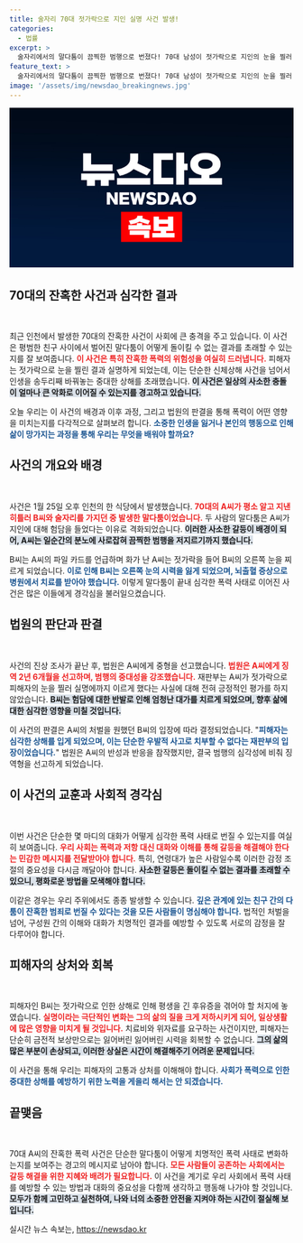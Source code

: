 ```yaml
---
title: 술자리 70대 젓가락으로 지인 실명 사건 발생!
categories:
  - 법률
excerpt: >
  술자리에서의 말다툼이 끔찍한 범행으로 번졌다! 70대 남성이 젓가락으로 지인의 눈을 찔러 실명시키고, 징역 2년 6개월을 선고받았다. 법원은 피해자는 현재도 고통에 시달리고 있다며 엄중한 처벌을 내렸다.
feature_text: >
  술자리에서의 말다툼이 끔찍한 범행으로 번졌다! 70대 남성이 젓가락으로 지인의 눈을 찔러 실명시키고, 징역 2년 6개월을 선고받았다. 법원은 피해자는 현재도 고통에 시달리고 있다며 엄중한 처벌을 내렸다.
image: '/assets/img/newsdao_breakingnews.jpg'
---
```


<p><img src="/assets/img/newsdao_breakingnews.jpg" alt="bookingtag 속보" /></p>

<h2 data-ke-size="size26">70대의 잔혹한 사건과 심각한 결과</h2>

<p data-ke-size="size16">&nbsp;</p>

<p>최근 인천에서 발생한 70대의 잔혹한 사건이 사회에 큰 충격을 주고 있습니다. 이 사건은 평범한 친구 사이에서 벌어진 말다툼이 어떻게 돌이킬 수 없는 결과를 초래할 수 있는지를 잘 보여줍니다. <b><span style="color: #ee2323;">이 사건은 특히 잔혹한 폭력의 위험성을 여실히 드러냅니다.</span></b> 피해자는 젓가락으로 눈을 찔린 결과 실명하게 되었는데, 이는 단순한 신체상해 사건을 넘어서 인생을 송두리째 바꿔놓는 중대한 상해를 초래했습니다. <b><span style="background-color: #21538527;">이 사건은 일상의 사소한 충돌이 얼마나 큰 악화로 이어질 수 있는지를 경고하고 있습니다.</span></b> </p>

<p>오늘 우리는 이 사건의 배경과 이후 과정, 그리고 법원의 판결을 통해 폭력이 어떤 영향을 미치는지를 다각적으로 살펴보려 합니다. <b><span style="color: #1a5490;">소중한 인생을 잃거나 본인의 행동으로 인해 삶이 망가지는 과정을 통해 우리는 무엇을 배워야 할까요?</span></b></p>

<h2 data-ke-size="size26">사건의 개요와 배경</h2>

<p data-ke-size="size16">&nbsp;</p>

<p>사건은 1월 25일 오후 인천의 한 식당에서 발생했습니다. <b><span style="color: #ee2323;">70대의 A씨가 평소 알고 지낸 히틀러 B씨와 술자리를 가지던 중 발생한 말다툼이었습니다.</span></b> 두 사람의 말다툼은 A씨가 지인에 대해 험담을 들었다는 이유로 격화되었습니다. <b><span style="background-color: #21538527;">이러한 사소한 갈등이 배경이 되어, A씨는 일순간의 분노에 사로잡혀 끔찍한 범행을 저지르기까지 했습니다.</span></b></p>

<p>B씨는 A씨의 파일 카드를 언급하며 화가 난 A씨는 젓가락을 들어 B씨의 오른쪽 눈을 찌르게 되었습니다. <b><span style="color: #1a5490;">이로 인해 B씨는 오른쪽 눈의 시력을 잃게 되었으며, 뇌출혈 증상으로 병원에서 치료를 받아야 했습니다.</span></b> 이렇게 말다툼이 끝내 심각한 폭력 사태로 이어진 사건은 많은 이들에게 경각심을 불러일으켰습니다.</p>

<h2 data-ke-size="size26">법원의 판단과 판결</h2>

<p data-ke-size="size16">&nbsp;</p>

<p>사건의 진상 조사가 끝난 후, 법원은 A씨에게 중형을 선고했습니다. <b><span style="color: #ee2323;">법원은 A씨에게 징역 2년 6개월을 선고하며, 범행의 중대성을 강조했습니다.</span></b> 재판부는 A씨가 젓가락으로 피해자의 눈을 찔러 실명에까지 이르게 했다는 사실에 대해 전혀 긍정적인 평가를 하지 않았습니다. <b><span style="background-color: #21538527;">B씨는 험담에 대한 반발로 인해 엄청난 대가를 치르게 되었으며, 향후 삶에 대한 심각한 영향을 미칠 것입니다.</span></b></p>

<p>이 사건의 판결은 A씨의 처벌을 원했던 B씨의 입장에 따라 결정되었습니다. "<b><span style="color: #1a5490;">피해자는 심각한 상해를 입게 되었으며, 이는 단순한 우발적 사고로 치부할 수 없다는 재판부의 입장이었습니다.</span></b>" 법원은 A씨의 반성과 반응을 참작했지만, 결국 범행의 심각성에 비춰 징역형을 선고하게 되었습니다.</p>

<h2 data-ke-size="size26">이 사건의 교훈과 사회적 경각심</h2>

<p data-ke-size="size16">&nbsp;</p>

<p>이번 사건은 단순한 몇 마디의 대화가 어떻게 심각한 폭력 사태로 번질 수 있는지를 여실히 보여줍니다. <b><span style="color: #ee2323;">우리 사회는 폭력과 저항 대신 대화와 이해를 통해 갈등을 해결해야 한다는 민감한 메시지를 전달받아야 합니다.</span></b> 특히, 연령대가 높은 사람일수록 이러한 감정 조절의 중요성을 다시금 깨달아야 합니다. <b><span style="background-color: #21538527;">사소한 갈등은 돌이킬 수 없는 결과를 초래할 수 있으니, 평화로운 방법을 모색해야 합니다.</span></b></p>

<p>이같은 경우는 우리 주위에서도 종종 발생할 수 있습니다. <b><span style="color: #1a5490;">깊은 관계에 있는 친구 간의 다툼이 잔혹한 범죄로 번질 수 있다는 것을 모든 사람들이 명심해야 합니다.</span></b> 법적인 처벌을 넘어, 구성원 간의 이해와 대화가 치명적인 결과를 예방할 수 있도록 서로의 감정을 잘 다루어야 합니다.</p>

<h2 data-ke-size="size26">피해자의 상처와 회복</h2>

<p data-ke-size="size16">&nbsp;</p>

<p>피해자인 B씨는 젓가락으로 인한 상해로 인해 평생을 긴 후유증을 겪어야 할 처지에 놓였습니다. <b><span style="color: #ee2323;">실명이라는 극단적인 변화는 그의 삶의 질을 크게 저하시키게 되어, 일상생활에 많은 영향을 미치게 될 것입니다.</span></b> 치료비와 위자료를 요구하는 사건이지만, 피해자는 단순히 금전적 보상만으로는 잃어버린 잃어버린 시력을 회복할 수 없습니다. <b><span style="background-color: #21538527;">그의 삶의 많은 부분이 손상되고, 이러한 상실은 시간이 해결해주기 어려운 문제입니다.</span></b></p>

<p>이 사건을 통해 우리는 피해자의 고통과 상처를 이해해야 합니다. <b><span style="color: #1a5490;">사회가 폭력으로 인한 중대한 상해를 예방하기 위한 노력을 게을리 해서는 안 되겠습니다.</span></b></p>

<h2 data-ke-size="size26">끝맺음</h2>

<p data-ke-size="size16">&nbsp;</p>

<p>70대 A씨의 잔혹한 폭력 사건은 단순한 말다툼이 어떻게 치명적인 폭력 사태로 변화하는지를 보여주는 경고의 메시지로 남아야 합니다. <b><span style="color: #ee2323;">모든 사람들이 공존하는 사회에서는 갈등 해결을 위한 지혜와 배려가 필요합니다.</span></b> 이 사건을 계기로 우리 사회에서 폭력 사태를 예방할 수 있는 방법과 대화의 중요성을 다함께 생각하고 행동해 나가야 할 것입니다. <b><span style="background-color: #21538527;">모두가 함께 고민하고 실천하여, 나와 너의 소중한 안전을 지켜야 하는 시간이 절실해 보입니다.</span></b></p>
실시간 뉴스 속보는, <a href="https://newsdao.kr" rel="dofollow">https://newsdao.kr</a>


